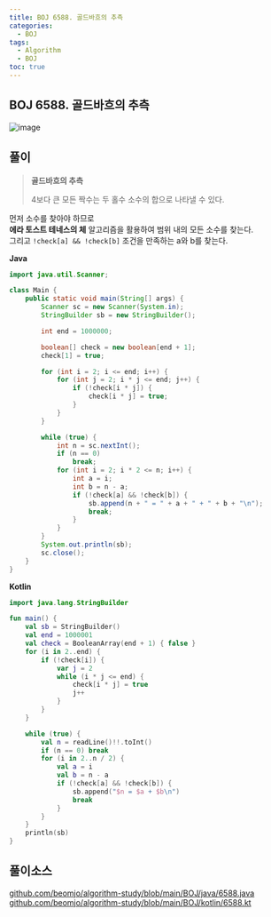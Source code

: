 ```yaml
---
title: BOJ 6588. 골드바흐의 추측
categories:
  - BOJ
tags:
  - Algorithm
  - BOJ
toc: true
---
```


## **BOJ 6588. 골드바흐의 추측**

![image](https://user-images.githubusercontent.com/39984656/134813311-5632c92b-3088-4ea6-8b5c-a09157258b86.png)

## **풀이**
> **골드바흐의 추측**
> 
> 4보다 큰 모든 짝수는 두 홀수 소수의 합으로 나타낼 수 있다.

먼저 소수를 찾아야 하므로  
**에라 토스트 테네스의 체** 알고리즘을 활용하여 범위 내의 모든 소수를 찾는다.  
그리고 `!check[a] && !check[b]` 조건을 만족하는 a와 b를 찾는다.  

**Java**
```java
import java.util.Scanner;

class Main {
    public static void main(String[] args) {
        Scanner sc = new Scanner(System.in);
        StringBuilder sb = new StringBuilder();

        int end = 1000000;

        boolean[] check = new boolean[end + 1];
        check[1] = true;

        for (int i = 2; i <= end; i++) {
            for (int j = 2; i * j <= end; j++) {
                if (!check[i * j]) {
                    check[i * j] = true;
                }
            }
        }

        while (true) {
            int n = sc.nextInt();
            if (n == 0)
                break;
            for (int i = 2; i * 2 <= n; i++) {
                int a = i;
                int b = n - a;
                if (!check[a] && !check[b]) {
                    sb.append(n + " = " + a + " + " + b + "\n");
                    break;
                }
            }
        }
        System.out.println(sb);
        sc.close();
    }
}
```

**Kotlin**
```kotlin
import java.lang.StringBuilder

fun main() {
    val sb = StringBuilder()
    val end = 1000001
    val check = BooleanArray(end + 1) { false }
    for (i in 2..end) {
        if (!check[i]) {
            var j = 2
            while (i * j <= end) {
                check[i * j] = true
                j++
            }
        }
    }

    while (true) {
        val n = readLine()!!.toInt()
        if (n == 0) break
        for (i in 2..n / 2) {
            val a = i
            val b = n - a
            if (!check[a] && !check[b]) {
                sb.append("$n = $a + $b\n")
                break
            }
        }
    }
    println(sb)
}
```

## 풀이소스
[github.com/beomjo/algorithm-study/blob/main/BOJ/java/6588.java](https://github.com/beomjo/algorithm-study/blob/main/BOJ/java/6588.java)
[github.com/beomjo/algorithm-study/blob/main/BOJ/kotlin/6588.kt](https://github.com/beomjo/algorithm-study/blob/main/BOJ/kotlin/6588.kt)